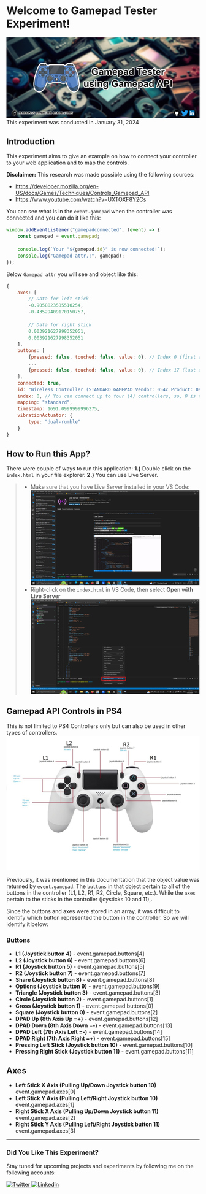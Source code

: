 # Welcome to Gamepad Tester Experiment!
![repository-banner](./images/documentation/gamepad-tester-experiment.jpg)
This experiment was conducted in January 31, 2024

## Introduction
This experiment aims to give an example on how to connect your controller to your web application and to map the controls.

**Disclaimer:** This research was made possible using the following sources:
- https://developer.mozilla.org/en-US/docs/Games/Techniques/Controls_Gamepad_API
- https://www.youtube.com/watch?v=UXTOXF8Y2Cs

You can see what is in the `event.gamepad` when the controller was connected and you can do it like this:
```JavaScript
window.addEventListener("gamepadconnected", (event) => {
    const gamepad = event.gamepad;

    console.log(`Your "${gamepad.id}" is now connected!`);
    console.log("Gamepad attr.:", gamepad);
});
```

Below `Gamepad attr` you will see and object like this:
```JavaScript
{
    axes: [
        // Data for left stick
        -0.9058823585510254, 
        -0.43529409170150757, 
        
        // Data for right stick
        0.003921627998352051, 
        0.003921627998352051
    ],
    buttons: [
        {pressed: false, touched: false, value: 0}, // Index 0 (first array item)
        ...
        {pressed: false, touched: false, value: 0}, // Index 17 (last array item)
    ],
    connected: true,
    id: "Wireless Controller (STANDARD GAMEPAD Vendor: 054c Product: 09cc)",
    index: 0, // You can connect up to four (4) controllers, so, 0 is the first one.
    mapping: "standard",
    timestamp: 1691.0999999996275,
    vibrationActuator: {
        type: "dual-rumble"
    }
}
```

## How to Run this App?
There were couple of ways to run this application:
**1.)** Double click on the `index.html` in your file explorer.
**2.)** You can use Live Server.
> - Make sure that you have Live Server installed in your VS Code:
![live-server-vs-code-ext](./images/documentation/live-server-vscode-extension.png)
> - Right-click on the `index.html` in VS Code, then select **Open with Live Server**
![open-live-server](./images/documentation/open-with-live-server.png)

## Gamepad API Controls in PS4
This is not limited to PS4 Controllers only but can also be used in other types of controllers.
![ps4-control-mapping](./images/documentation/ps4-control-mapping.jpg)

Previously, it was mentioned in this documentation that the object value was returned by `event.gamepad`. The `buttons` in that object pertain to all of the buttons in the controller (L1, L2, R1, R2, Circle, Square, etc.). While the `axes` pertain to the sticks in the controller (joysticks 10 and 11),.

Since the buttons and axes were stored in an array, it was difficult to identify which button represented the button in the controller. So we will identify it below:
### Buttons
- **L1 (Joystick button 4)** - event.gamepad.buttons[4]
- **L2 (Joystick button 6)** - event.gamepad.buttons[6]
- **R1 (Joystick button 5)** - event.gamepad.buttons[5]
- **R2 (Joystick button 7)** - event.gamepad.buttons[7]
- **Share (Joystick button 8)** - event.gamepad.buttons[8]
- **Options (Joystick button 9)** - event.gamepad.buttons[9]
- **Triangle (Joystick button 3)** - event.gamepad.buttons[3]
- **Circle (Joystick button 2)** - event.gamepad.buttons[1]
- **Cross (Joystick button 1)** - event.gamepad.buttons[0]
- **Square (Joystick button 0)** - event.gamepad.buttons[2]
- **DPAD Up (8th Axis Up =+)** - event.gamepad.buttons[12]
- **DPAD Down (8th Axis Down =-)** - event.gamepad.buttons[13]
- **DPAD Left (7th Axis Left =-)** - event.gamepad.buttons[14]
- **DPAD Right (7th Axis Right =+)** - event.gamepad.buttons[15]
- **Pressing Left Stick (Joystick button 10)** - event.gamepad.buttons[10]
- **Pressing Right Stick (Joystick button 11)** - event.gamepad.buttons[11]

## Axes
- **Left Stick X Axis (Pulling Up/Down Joystick button 10)** event.gamepad.axes[0]
- **Left Stick Y Axis (Pulling Left/Right Joystick button 10)** event.gamepad.axes[1]
- **Right Stick X Axis (Pulling Up/Down Joystick button 11)** event.gamepad.axes[2]
- **Right Stick Y Axis (Pulling Left/Right Joystick button 11)** event.gamepad.axes[3]

----
### Did You Like This Experiment?
Stay tuned for upcoming projects and experiments by following me on the following accounts:
<p float="left">
  <a href="https://twitter.com/MadrinanComLab">
  <img src="https://user-images.githubusercontent.com/74145874/219954290-0afa8626-f2b5-44a9-8130-1ccce187ac06.png" width="50px" title="Twitter"/>
  </a>
  <a href="https://www.linkedin.com/in/john-clifford-madri%C3%B1an-3b5ba222a/">
  <img src="https://user-images.githubusercontent.com/74145874/219954352-03919daf-97cf-4639-80a8-dab307ad1964.png" width="50px" title="Linkedin"/>
  </a>
</p>